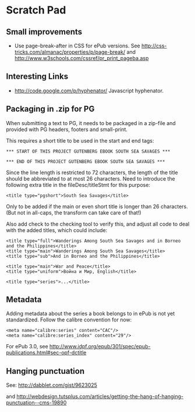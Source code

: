 # Scratch Pad #

## Small improvements ##

  * Use page-break-after in CSS for ePub versions. See http://css-tricks.com/almanac/properties/p/page-break/ and http://www.w3schools.com/cssref/pr_print_pageba.asp

## Interesting Links ##

  * http://code.google.com/p/hyphenator/ Javascript hyphenator.


## Packaging in .zip for PG ##

When submitting a text to PG, it needs to be packaged in a zip-file and provided with PG headers, footers and small-print.

This requires a short title to be used in the start and end tags:

```
*** START OF THIS PROJECT GUTENBERG EBOOK SOUTH SEA SAVAGES ***

*** END OF THIS PROJECT GUTENBERG EBOOK SOUTH SEA SAVAGES ***
```

Since the line length is restricted to 72 characters, the length of the title should be abbreviated to
at most 26 characters. Need to introduce the following extra title in the fileDesc/titleStmt for this purpose:

```
<title type="pgshort">South Sea Savages</title>
```

Only to be added if the main or even short title is longer than 26 characters. (But not in all-caps, the transform can take care of that!)

Also add check to the checking tool to verify this, and adjust all code to deal with the added titles, which could include:

```
<title type="full">Wanderings Among South Sea Savages and in Borneo and the Philippines</title>
<title type="main">Wanderings Among South Sea Savages</title>
<title type="sub">And in Borneo and the Philippines</title>

<title type="main">War and Peace</title>
<title type="uniform">Война и Мир, English</title>

<title type="series">...</title>
```

## Metadata ##

Adding metadata about the series a book belongs to in ePub is not yet standardized. Follow the calibre convention for now:

```
<meta name="calibre:series" content="CAC"/>
<meta name="calibre:series_index" content="29"/>
```

For ePub 3.0, see http://www.idpf.org/epub/301/spec/epub-publications.html#sec-opf-dctitle

## Hanging punctuation ##

See: http://dabblet.com/gist/9623025

and http://webdesign.tutsplus.com/articles/getting-the-hang-of-hanging-punctuation--cms-19890